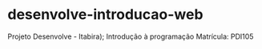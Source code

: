 # desenvolve-introducao-web
Projeto Desenvolve - Itabira);
Introdução à programação
Matrícula: PDI105
